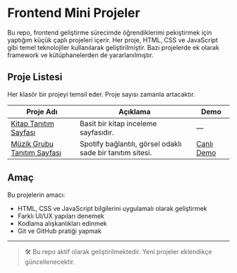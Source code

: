 # Frontend Mini Projeler

Bu repo, frontend geliştirme sürecimde öğrendiklerimi pekiştirmek için yaptığım küçük çaplı projeleri içerir. Her proje, HTML, CSS ve JavaScript gibi temel teknolojiler kullanılarak geliştirilmiştir. Bazı projelerde ek olarak framework ve kütüphanelerden de yararlanılmıştır.

## Proje Listesi

Her klasör bir projeyi temsil eder. Proje sayısı zamanla artacaktır.

| Proje Adı | Açıklama | Demo |
| --------- | -------- | ---- |
| [Kitap Tanıtım Sayfası](./kitap-tanitim-sayfasi) | Basit bir kitap inceleme sayfasıdır. | — |
| [Müzik Grubu Tanıtım Sayfası](./muzik-grubu-tanitim-sayfasi) | Spotify bağlantılı, görsel odaklı sade bir tanıtım sitesi. | [Canlı Demo](https://tugce.42web.io) |


## Amaç

Bu projelerin amacı:
- HTML, CSS ve JavaScript bilgilerini uygulamalı olarak geliştirmek
- Farklı UI/UX yapıları denemek
- Kodlama alışkanlıkları edinmek
- Git ve GitHub pratiği yapmak



---
> 🛠️ Bu repo aktif olarak geliştirilmektedir. Yeni projeler eklendikçe güncellenecektir.

